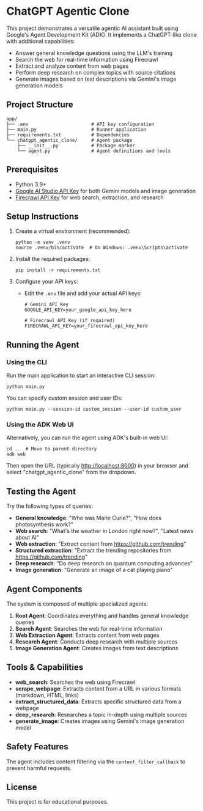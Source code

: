 # ChatGPT Agentic Clone

This project demonstrates a versatile agentic AI assistant built using Google's Agent Development Kit (ADK). It implements a ChatGPT-like clone with additional capabilities:

- Answer general knowledge questions using the LLM's training
- Search the web for real-time information using Firecrawl
- Extract and analyze content from web pages
- Perform deep research on complex topics with source citations
- Generate images based on text descriptions via Gemini's image generation models

## Project Structure

```
app/
├── .env                       # API key configuration
├── main.py                    # Runner application
├── requirements.txt           # Dependencies
└── chatgpt_agentic_clone/     # Agent package
    ├── __init__.py            # Package marker
    └── agent.py               # Agent definitions and tools
```

## Prerequisites

- Python 3.9+
- [Google AI Studio API Key](https://aistudio.google.com/app/apikey) for both Gemini models and image generation
- [Firecrawl API Key](https://www.firecrawl.dev) for web search, extraction, and research

## Setup Instructions

1. Create a virtual environment (recommended):

   ```
   python -m venv .venv
   source .venv/bin/activate  # On Windows: .venv\Scripts\activate
   ```

2. Install the required packages:

   ```
   pip install -r requirements.txt
   ```

3. Configure your API keys:
   - Edit the `.env` file and add your actual API keys:

     ```
     # Gemini API Key
     GOOGLE_API_KEY=your_google_api_key_here
     
     # Firecrawl API Key (if required)
     FIRECRAWL_API_KEY=your_firecrawl_api_key_here
     ```

## Running the Agent

### Using the CLI

Run the main application to start an interactive CLI session:

```
python main.py
```

You can specify custom session and user IDs:

```
python main.py --session-id custom_session --user-id custom_user
```

### Using the ADK Web UI

Alternatively, you can run the agent using ADK's built-in web UI:

```
cd ..  # Move to parent directory
adk web
```

Then open the URL (typically <http://localhost:8000>) in your browser and select "chatgpt_agentic_clone" from the dropdown.

## Testing the Agent

Try the following types of queries:

- **General knowledge**: "Who was Marie Curie?", "How does photosynthesis work?"
- **Web search**: "What's the weather in London right now?", "Latest news about AI"
- **Web extraction**: "Extract content from <https://github.com/trending>"
- **Structured extraction**: "Extract the trending repositories from <https://github.com/trending>"
- **Deep research**: "Do deep research on quantum computing advances"
- **Image generation**: "Generate an image of a cat playing piano"

## Agent Components

The system is composed of multiple specialized agents:

1. **Root Agent**: Coordinates everything and handles general knowledge queries
2. **Search Agent**: Searches the web for real-time information
3. **Web Extraction Agent**: Extracts content from web pages
4. **Research Agent**: Conducts deep research with multiple sources
5. **Image Generation Agent**: Creates images from text descriptions

## Tools & Capabilities

- **web_search**: Searches the web using Firecrawl
- **scrape_webpage**: Extracts content from a URL in various formats (markdown, HTML, links)
- **extract_structured_data**: Extracts specific structured data from a webpage
- **deep_research**: Researches a topic in-depth using multiple sources
- **generate_image**: Creates images using Gemini's image generation model

## Safety Features

The agent includes content filtering via the `content_filter_callback` to prevent harmful requests.

## License

This project is for educational purposes.
